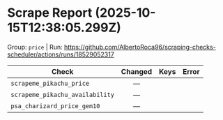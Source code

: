 # Scrape Report (2025-10-15T12:38:05.299Z)

Group: `price`  |  Run: https://github.com/AlbertoRoca96/scraping-checks-scheduler/actions/runs/18529052317

| Check | Changed | Keys | Error |
|---|:---:|:--|:--|
| `scrapeme_pikachu_price` | — |  |  |
| `scrapeme_pikachu_availability` | — |  |  |
| `psa_charizard_price_gem10` | — |  |  |
